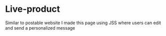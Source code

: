 # Live-product
Similar to postable website I made this page using JSS where users can edit and send a personalized message

